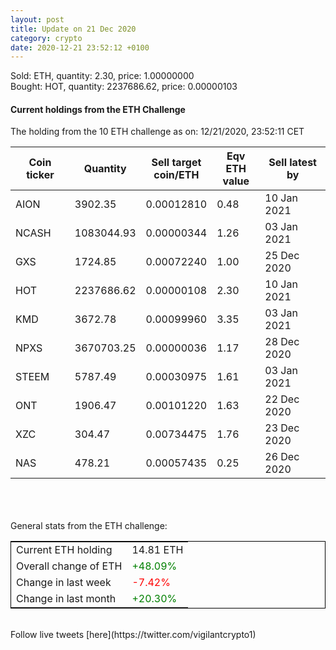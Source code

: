 ```yaml
---
layout: post
title: Update on 21 Dec 2020
category: crypto
date: 2020-12-21 23:52:12 +0100
---
```

<!-- Global site tag (gtag.js) - Google Analytics -->
<script async src="https://www.googletagmanager.com/gtag/js?id=UA-103831149-5"></script>
<script>
  window.dataLayer = window.dataLayer || [];
  function gtag(){dataLayer.push(arguments);}
  gtag('js', new Date());

  gtag('config', 'UA-103831149-5');
</script>
Sold: ETH, quantity:         2.30, price:   1.00000000<br>Bought: HOT, quantity:   2237686.62, price:   0.00000103<br>

#### Current holdings from the ETH Challenge

The holding from the 10 ETH challenge as on: 12/21/2020, 23:52:11 CET

|Coin ticker|Quantity|Sell target<br>coin/ETH|Eqv ETH<br>value|Sell latest by|
|-----------|--------|-----------|-----------|--------------|
AION|3902.35|  0.00012810|0.48|10 Jan 2021|
NCASH|1083044.93|  0.00000344|1.26|03 Jan 2021|
GXS|1724.85|  0.00072240|1.00|25 Dec 2020|
HOT|2237686.62|  0.00000108|2.30|10 Jan 2021|
KMD|3672.78|  0.00099960|3.35|03 Jan 2021|
NPXS|3670703.25|  0.00000036|1.17|28 Dec 2020|
STEEM|5787.49|  0.00030975|1.61|03 Jan 2021|
ONT|1906.47|  0.00101220|1.63|22 Dec 2020|
XZC|304.47|  0.00734475|1.76|23 Dec 2020|
NAS|478.21|  0.00057435|0.25|26 Dec 2020|

<br>
<br>
<br>
General stats from the ETH challenge:

<table style="border:1px solid black;margin-left:auto;margin-right:auto;">
	<tbody>
	<tr>
		<td>Current ETH holding</td>
		<td>     14.81 ETH</td>
	</tr>
	<tr>
		<td>Overall change of ETH</td>
		<td><font color="green">+48.09%</font></td>
	</tr>
	<tr>
		<td>Change in last week</td>
		<td><font color="red">-7.42%</font></td>
	</tr>
	<tr>
		<td>Change in last month</td>
		<td><font color="green">+20.30%</font></td>
	</tr>
	</tbody>
</table>

<br>
Follow live tweets [here](https://twitter.com/vigilantcrypto1)
<br>
<br>